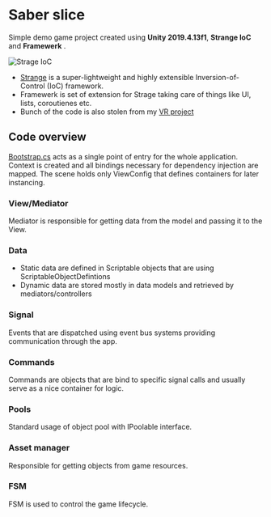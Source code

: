 # Saber slice
Simple demo game project created using **Unity 2019.4.13f1**,  **Strange IoC** and  **Framewerk** .

![Strage IoC](http://strangeioc.github.io/strangeioc/class-flow.png)
- [Strange](https://github.com/strangeioc/strangeioc) is a super-lightweight and highly extensible Inversion-of-Control (IoC) framework.
- Framewerk is set of extension for Strage taking care of things like UI, lists, coroutienes etc.
- Bunch of the code is also stolen from my [VR project](https://sidequestvr.com/app/1470/you-are-two) 

## Code overview

[Bootstrap.cs](https://github.com/hercklub/slicing-saber/blob/master/Assets/Scripts/Contexts/Bootstrap.cs) acts as a single point of entry for the whole application. 
Context is created and all bindings necessary for dependency injection are mapped.
The scene holds only ViewConfig that defines containers for later instancing.


### View/Mediator
Mediator is responsible for getting data from the model and passing it to the View.
### Data
- Static data are defined in Scriptable objects that are using ScriptableObjectDefintions
- Dynamic data are stored mostly in data models and retrieved by mediators/controllers
### Signal
 Events that are dispatched using event bus systems providing communication through the app.
### Commands
Commands are objects that are bind to specific signal calls and usually serve as a nice container for logic.
### Pools
Standard usage of object pool with IPoolable interface.
### Asset manager
Responsible for getting objects from game resources.
### FSM
FSM is used to control the game lifecycle.